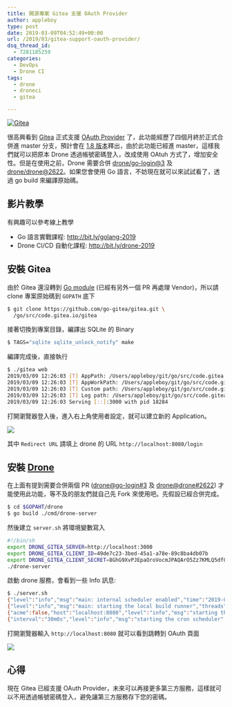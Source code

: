 ```yaml
---
title: 開源專案 Gitea 支援 OAuth Provider
author: appleboy
type: post
date: 2019-03-09T04:52:49+00:00
url: /2019/03/gitea-support-oauth-provider/
dsq_thread_id:
  - 7281185259
categories:
  - DevOps
  - Drone CI
tags:
  - drone
  - droneci
  - gitea

---
```

[![Gitea][1]][1]

很高興看到 [Gitea][2] 正式支援 [OAuth Provider][3] 了，此功能經歷了四個月終於正式合併進 master 分支，預計會在 [1.8 版本][4]釋出，由於此功能已經進 master，這樣我們就可以把原本 Drone 透過帳號密碼登入，改成使用 OAtuh 方式了，增加安全性。但是在使用之前，Drone 需要合併 [drone/go-login@3][5] 及 [drone/drone@2622][6]。如果您會使用 Go 語言，不妨現在就可以來試試看了，透過 go build 來編譯原始碼。

<!--more-->

## 影片教學

有興趣可以參考線上教學

  * Go 語言實戰課程: <http://bit.ly/golang-2019>
  * Drone CI/CD 自動化課程: <http://bit.ly/drone-2019>

## 安裝 Gitea

由於 Gitea 還沒轉到 [Go module][7] (已經有另外一個 PR 再處理 Vendor)，所以請 clone 專案原始碼到 `GOPATH` 底下

```bash
$ git clone https://github.com/go-gitea/gitea.git \
  /go/src/code.gitea.io/gitea
```

接著切換到專案目錄，編譯出 SQLite 的 Binary

```bash
$ TAGS="sqlite sqlite_unlock_notify" make
```

編譯完成後，直接執行

```bash
$ ./gitea web
2019/03/09 12:26:03 [T] AppPath: /Users/appleboy/git/go/src/code.gitea.io/gitea/gitea
2019/03/09 12:26:03 [T] AppWorkPath: /Users/appleboy/git/go/src/code.gitea.io/gitea
2019/03/09 12:26:03 [T] Custom path: /Users/appleboy/git/go/src/code.gitea.io/gitea/custom
2019/03/09 12:26:03 [T] Log path: /Users/appleboy/git/go/src/code.gitea.io/gitea/log
2019/03/09 12:26:03 Serving [::]:3000 with pid 18284
```

打開瀏覽器登入後，進入右上角使用者設定，就可以建立新的 Application。

[![][8]][8]

其中 `Redirect URL` 請填上 drone 的 URL `http://localhost:8080/login`

## 安裝 [Drone][9]

在上面有提到需要合併兩個 PR ([drone@go-login#3][10] 及 [drone@drone#2622][11]) 才能使用此功能，等不及的朋友們就自己先 Fork 來使用吧。先假設已經合併完成。

```bash
$ cd $GOPAHT/drone
$ go build ./cmd/drone-server
```

然後建立 `server.sh` 將環境變數寫入

```bash
#!/bin/sh
export DRONE_GITEA_SERVER=http://localhost:3000
export DRONE_GITEA_CLIENT_ID=49de7c23-3bed-45a1-a78e-89c8ba4db07b
export DRONE_GITEA_CLIENT_SECRET=8GhG9XvPJEpaOroVocmJPAQArO5Zz7KMLQ5df0eG91c=
./drone-server
```

啟動 drone 服務，會看到一些 Info 訊息:

```bash
$ ./server.sh 
{"level":"info","msg":"main: internal scheduler enabled","time":"2019-03-09T12:39:21+08:00"}
{"level":"info","msg":"main: starting the local build runner","threads":2,"time":"2019-03-09T12:39:21+08:00"}
{"acme":false,"host":"localhost:8080","level":"info","msg":"starting the http server","port":":8080","proto":"http","time":"2019-03-09T12:39:21+08:00","url":"http://localhost:8080"}
{"interval":"30m0s","level":"info","msg":"starting the cron scheduler","time":"2019-03-09T12:39:21+08:00"}
```

打開瀏覽器輸入 `http://localhost:8080` 就可以看到跳轉到 OAuth 頁面

[![][12]][13]

## 心得

現在 Gitea 已經支援 OAuth Provider，未來可以再接更多第三方服務，這樣就可以不用透過帳號密碼登入，避免讓第三方服務存下您的密碼。

 [1]: https://lh3.googleusercontent.com/SrQvhDJm5NMkrxrut0lACspnz6iQSFCX3vlbtGCuAcwO-i_4iJCJ6trK3V2F6Q6s6fQ_EcSglwAL0qO0aLaTRtk4Ca32EI7Ks1H7u_nI9jC6xn3PF9hhgccjkbN3irX5pGi9kV-vIxk=w1920-h1080 "Gitea"
 [2]: https://gitea.io "Gitea"
 [3]: https://github.com/go-gitea/gitea/pull/5378 "OAuth Provider "
 [4]: https://github.com/go-gitea/gitea/milestone/32 "1.18 版本"
 [5]: https://github.com/drone/go-login/pull/3 "drone/go-login"
 [6]: https://github.com/drone/drone/pull/2622 "drone/drone@2622"
 [7]: https://blog.wu-boy.com/2018/10/go-1-11-support-go-module/ "Go module"
 [8]: https://lh3.googleusercontent.com/PPql-MM_46UuURU-Y-w6iI7E673mEvMT49BmDd5joskzDx7mzCuTdMLThZSI6getcl_-lSfyJr0d5YOsFN4j57qUEVto-SKFGzFxLdevK3saSqVeLEnPd2BtIxLrbXOxSvJPlqZQwXs=w1920-h1080
 [9]: https://drone.io/
 [10]: https://github.com/drone/go-login/pull/3 "drone@go-login#3"
 [11]: https://github.com/drone/drone/pull/2622 "drone@drone#2622"
 [12]: https://lh3.googleusercontent.com/hmLWyzXVezGiaOQlsv3hN_l_wymxU3nrpjgGomhkbx5_I7K8-phnkKtXpZRyWZwuDiifhKIU7LCsKnY6Gjl84kGCFdv3UoMF0y192ZkxdIZeYFAwS8y75zzA0RWpEBW8iO9GYlEWKwk=w1920-h1080
 [13]: http://https://lh3.googleusercontent.com/hmLWyzXVezGiaOQlsv3hN_l_wymxU3nrpjgGomhkbx5_I7K8-phnkKtXpZRyWZwuDiifhKIU7LCsKnY6Gjl84kGCFdv3UoMF0y192ZkxdIZeYFAwS8y75zzA0RWpEBW8iO9GYlEWKwk=w1920-h1080